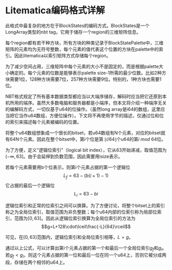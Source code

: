 # Litematica编码格式详解

此格式中最复杂的地方在于BlockStates的编码方式。BlockStates是一个LongArray类型的nbt tag，它用于储存一个region的三维矩阵信息。

每个region都有若干种方块，所有方块的种类记录于BlockStatePalette中，三维矩阵的元素均为无符号整数，每个元素的值代表这个位置的方块在palette中的索引。因此litematica以索引矩阵方式存储每个region。

为了减少空间占用，三维矩阵中每个元素的大小不是固定的，而是根据palette大小确定的。每个元素的位数是能够表示palette size-1所需的最少位数。比如2种方块需要1位，128种方块需要7位，257种方块需要9位。特别的，1种方块也需要1位。

NBT格式规定了所有基本数据类型都应当以大端序储存，解码时应当把它还原到本机所用的端序。虽然大多数电脑和服务器都是小端序，但本文将介绍一种端序无关的编解码方式，一切仅基于u64的位操作。（虽然long array是i64的数组，这里应当把它当作u64数组，方便位操作）。下文将不再使用字节的描述，仅通过位和位的索引来描述每个元素被编码的位置。

将整个u64数组想象成一个很长的bitset，若u64数组有N个元素，对应的bitset就有64N个元素。因此在整个bitset中，第i个位是第 $\lfloor i/64 \rfloor$个u64的第$i \ mod\ 64$位。


为了方便，定义“逻辑位索引”（logical bit index），它从63开始递减，取值范围为$(-\infty,63]$。由于会延伸到负数范围，因此需要用isize表示。

若每个元素需要用b个位表示，则第i个元素占据的第一个逻辑位
$$L_f=63-(b(i+1)-1)$$
它占据的最后一个逻辑位
$$L_l=63-bi$$

逻辑位索引和正常的位索引之间可以换算。为了方便讨论，将整个bitset上的索引称之为全局位索引，取值范围为非负整数；每个u64内部的位索引称为局部位索引，范围为$[0,63]$。因此从逻辑位索引换算为全局位索引的方法为
$$g=L+128\cdot\lceil\frac{-L}{64}\rceil$$

可见，在$[0,63]$范围内，逻辑位索引和全局位索引相等，$L=g$。

通过以上公式，可以计算出第i个元素占据的第一个和最后一个全局位索引$g_f$和$g_l$。若$g_f<g_l$，则这个元素占据的第一位和最后一位在同一个u64上，否则它被分成两段，存储在两个相邻的u64上。